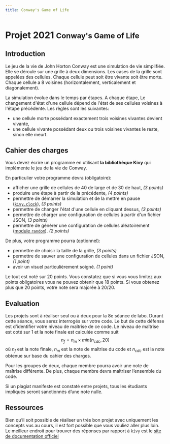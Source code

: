 ```yaml
---
title: Conway's Game of Life
---
```


# Projet 2021 <small>Conway's Game of Life</small>

## Introduction

Le jeu de la vie de John Horton Conway est une simulation de vie simplifiée. Elle se déroule sur une grille à deux dimensions. Les cases de la grille sont appelées des cellules. Chaque cellule peut soit être vivante soit être morte. Chaque cellule a 8 voisines (horizontalement, verticalement et diagonalement).

La simulation évolue dans le temps par étapes. A chaque étape, Le changement d'état d'une cellule dépend de l'état de ses cellules voisines à l'étape précédente. Les règles sont les suivantes:

- une cellule morte possédant exactement trois voisines vivantes devient vivante,
- une cellule vivante possédant deux ou trois voisines vivantes le reste, sinon elle meurt.

## Cahier des charges

Vous devez écrire un programme en utilisant **la bibliothèque Kivy** qui implémente le jeu de la vie de Conway.

En particulier votre programme devra (obligatoire):

- afficher une grille de cellules de 40 de large et de 30 de haut, *(3 points)*
- produire une étape à partir de la précédente, *(4 points)*
- permettre de démarrer la simulation et de la mettre en pause ([`kivy.clock`](https://kivy.org/doc/stable/api-kivy.clock.html)), *(3 points)*
- permettre de changer l'état d'une cellule en cliquant dessus, *(3 points)*
- permettre de charger une configuration de cellules à partir d'un fichier JSON, *(3 points)*
- permettre de générer une configuration de cellules aléatoirement ([module `random`](https://docs.python.org/3.9/library/random.html)). *(2 points)*

De plus, votre programme pourra (optionnel):

- permettre de choisir la taille de la grille, *(3 points)*
- permettre de sauver une configuration de cellules dans un fichier JSON, *(1 point)*
- avoir un visuel particulièrement soigné. *(1 point)*

Le tout est noté sur 20 points. Vous constatez que si vous vous limitez aux points obligatoires vous ne pouvez obtenir que 18 points. Si vous obtenez plus que 20 points, votre note sera majorée à 20/20.

## Evaluation

Les projets sont à réaliser seul ou à deux pour la 8e séance de labo. Durant cette séance, vous serez interrogés sur votre code. Le but de cette défense est d’identifier votre niveau de maîtrise de ce code. Le niveau de maîtrise est coté sur 1 et la note finale est calculée comme suit $$ n_f = n_m \times min(n_{cdc}, 20) $$ où $n_f$ est la note finale, $n_m$ est la note de maîtrise du code et $n_{cdc}$ est la note obtenue sur base du cahier des charges.

Pour les groupes de deux, chaque membre pourra avoir une note de maîtrise différente. De plus, chaque membre devra maîtriser l’ensemble du code.

Si un plagiat manifeste est constaté entre projets, tous les étudiants impliqués seront sanctionnés d’une note nulle.

## Ressources

Bien qu’il soit possible de réaliser un très bon projet avec uniquement les concepts vus au cours, il est fort possible que vous vouliez aller plus loin. Le meilleur endroit pour trouver des réponses par rapport à `kivy` est le [site de documentation officiel](https://kivy.org/doc/stable)



<script>
    function init() {
        document.body.style.backgroundSize = "100%"
        document.body.style.imageRendering = "pixelated"
        const width = 40
        const height = 80
        const cellSize = 10
        const canvas = document.createElement("canvas")
        canvas.width = width*cellSize
        canvas.height = height*cellSize

        let context = undefined
        if (canvas.getContext) {
            context = canvas.getContext('2d')
        }

        return {
            canvas,
            width,
            height,
            context,
            cellSize
        }
    }

    function setPixel(x, y, state, ctx) {
        if(state)
        {
            ctx.context.fillStyle = "rgba(128, 128, 128, 0.15)"
            ctx.context.fillRect( x*ctx.cellSize, y*ctx.cellSize, ctx.cellSize, ctx.cellSize )
        }
    }

    function drawWorld(world, ctx) {
        ctx.canvas.width = ctx.canvas.width
        for(let x=0; x<ctx.width; x++) {
            for(let y=0; y<ctx.height; y++) {
                setPixel(x, y, world[x][y], ctx)
            }
        }
    }

    function countNeighbor(world, x, y, ctx) {
        function mod(n, d) {
            return ((n % d) + d) % d
        }

        function get(x, y) {
            return world[mod(x, ctx.width)][mod(y, ctx.height)]
        }

        let count = 0
        for(let X=x-1; X<=x+1; X++)
            for(let Y=y-1; Y<=y+1; Y++)
                if(X != x || Y != y)
                    if(get(X, Y))
                        count++
        return count
    }

    function createGrid(ctx) {
        grid = []
        for(let x=0; x<ctx.width; x++) {
            grid.push([])
            for(let y=0; y<ctx.height; y++) {
                grid[x].push(Math.random()>0.5 ? true : false)
            }
        }
        return grid
    }

    function next(cur, prev, ctx) {
        for(let x=0; x<ctx.width; x++) {
            for(let y=0; y<ctx.height; y++) {
                const neighbor = countNeighbor(prev, x, y, ctx)
                const alive = prev[x][y]
                if(alive) {
                    if(neighbor == 2 || neighbor == 3) cur[x][y] = true
                    else cur[x][y] = false
                }
                else {
                    if(neighbor == 3) cur[x][y] = true
                    else cur[x][y] = false
                }
            }
        }
        drawWorld(cur, ctx)
        document.body.style.backgroundImage = `url('${ctx.canvas.toDataURL()}')`;
        setTimeout(() => { next(prev, cur, ctx) }, 500)
    }

    function main() {
        const ctx = init()
        next(createGrid(ctx), createGrid(ctx), ctx)
    }

    main()
</script>